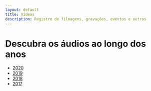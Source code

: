 ```yaml
---
layout: default
title: Vídeos
description: Registro de filmagens, gravações, eventos e outros
---
```


<!-- 
Em href="" colocar dentro das aspas o link 
do caminho do arquivo audios.md do respectivo ano
-->

# Descubra os áudios ao longo dos anos
* <a href="\dados\2020\videos">2020</a>
* <a href="\dados\2019\videos">2019</a>
* <a href="\dados\2018\videos">2018</a>
* <a href="\dados\2017\videos">2017</a>